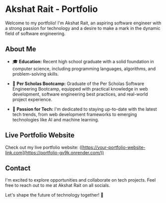 # Akshat Rait - Portfolio

Welcome to my portfolio! I'm Akshat Rait, an aspiring software engineer with a strong passion for technology and a desire to make a mark in the dynamic field of software engineering.

## About Me

- 🎓 **Education:** Recent high school graduate with a solid foundation in computer science, including programming languages, algorithms, and problem-solving skills.

- 🚀 **Per Scholas Bootcamp:** Graduate of the Per Scholas Software Engineering Bootcamp, equipped with practical knowledge in web development, software engineering best practices, and real-world project experience.

- 🌟 **Passion for Tech:** I'm dedicated to staying up-to-date with the latest tech trends, from web development frameworks to emerging technologies like AI and machine learning.

## Live Portfolio Website

Check out my live portfolio website: ([https://your-portfolio-website-link.com](https://portfolio-gv9k.onrender.com/))

## Contact

I'm excited to explore opportunities and collaborate on tech projects. Feel free to reach out to me at Akshat Rait on all socials.

Let's shape the future of technology together! 🚀
